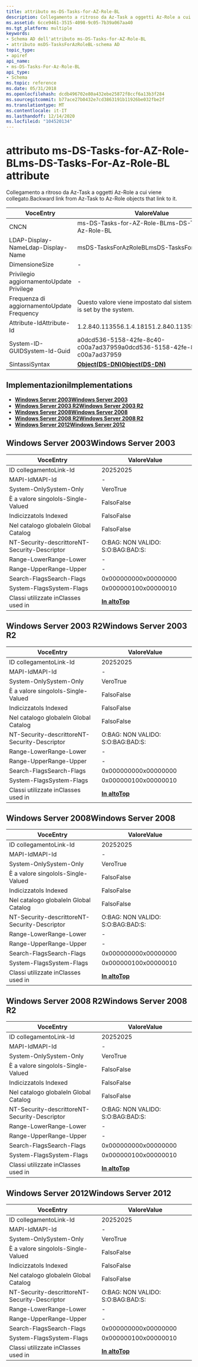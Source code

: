 ```yaml
---
title: attributo ms-DS-Tasks-for-AZ-Role-BL
description: Collegamento a ritroso da Az-Task a oggetti Az-Role a cui viene collegato.
ms.assetid: 6cce9461-3515-4098-9c05-7b39a067aa40
ms.tgt_platform: multiple
keywords:
- Schema AD dell'attributo ms-DS-Tasks-for-AZ-Role-BL
- attributo msDS-TasksForAzRoleBL-schema AD
topic_type:
- apiref
api_name:
- ms-DS-Tasks-For-Az-Role-BL
api_type:
- Schema
ms.topic: reference
ms.date: 05/31/2018
ms.openlocfilehash: dcdb496702e80a432ebe25872f8ccf6a13b3f284
ms.sourcegitcommit: b77ace27b0432e7cd3863191b11926be032fbe2f
ms.translationtype: MT
ms.contentlocale: it-IT
ms.lasthandoff: 12/14/2020
ms.locfileid: "104520134"
---
```

# <a name="ms-ds-tasks-for-az-role-bl-attribute"></a><span data-ttu-id="9e9e1-105">attributo ms-DS-Tasks-for-AZ-Role-BL</span><span class="sxs-lookup"><span data-stu-id="9e9e1-105">ms-DS-Tasks-For-Az-Role-BL attribute</span></span>

<span data-ttu-id="9e9e1-106">Collegamento a ritroso da Az-Task a oggetti Az-Role a cui viene collegato.</span><span class="sxs-lookup"><span data-stu-id="9e9e1-106">Backward link from Az-Task to Az-Role objects that link to it.</span></span>



| <span data-ttu-id="9e9e1-107">Voce</span><span class="sxs-lookup"><span data-stu-id="9e9e1-107">Entry</span></span> | <span data-ttu-id="9e9e1-108">Valore</span><span class="sxs-lookup"><span data-stu-id="9e9e1-108">Value</span></span> |
|-------------------|-----------------------------------------|
| <span data-ttu-id="9e9e1-109">CN</span><span class="sxs-lookup"><span data-stu-id="9e9e1-109">CN</span></span>                | <span data-ttu-id="9e9e1-110">ms-DS-Tasks-for-AZ-Role-BL</span><span class="sxs-lookup"><span data-stu-id="9e9e1-110">ms-DS-Tasks-For-Az-Role-BL</span></span>              |
| <span data-ttu-id="9e9e1-111">LDAP-Display-Name</span><span class="sxs-lookup"><span data-stu-id="9e9e1-111">Ldap-Display-Name</span></span> | <span data-ttu-id="9e9e1-112">msDS-TasksForAzRoleBL</span><span class="sxs-lookup"><span data-stu-id="9e9e1-112">msDS-TasksForAzRoleBL</span></span>                   |
| <span data-ttu-id="9e9e1-113">Dimensione</span><span class="sxs-lookup"><span data-stu-id="9e9e1-113">Size</span></span>              | \-                                      |
| <span data-ttu-id="9e9e1-114">Privilegio aggiornamento</span><span class="sxs-lookup"><span data-stu-id="9e9e1-114">Update Privilege</span></span>  | \-                                      |
| <span data-ttu-id="9e9e1-115">Frequenza di aggiornamento</span><span class="sxs-lookup"><span data-stu-id="9e9e1-115">Update Frequency</span></span>  | <span data-ttu-id="9e9e1-116">Questo valore viene impostato dal sistema.</span><span class="sxs-lookup"><span data-stu-id="9e9e1-116">This value is set by the system.</span></span>        |
| <span data-ttu-id="9e9e1-117">Attribute-Id</span><span class="sxs-lookup"><span data-stu-id="9e9e1-117">Attribute-Id</span></span>      | <span data-ttu-id="9e9e1-118">1.2.840.113556.1.4.1815</span><span class="sxs-lookup"><span data-stu-id="9e9e1-118">1.2.840.113556.1.4.1815</span></span>                 |
| <span data-ttu-id="9e9e1-119">System-ID-GUID</span><span class="sxs-lookup"><span data-stu-id="9e9e1-119">System-Id-Guid</span></span>    | <span data-ttu-id="9e9e1-120">a0dcd536-5158-42fe-8c40-c00a7ad37959</span><span class="sxs-lookup"><span data-stu-id="9e9e1-120">a0dcd536-5158-42fe-8c40-c00a7ad37959</span></span>    |
| <span data-ttu-id="9e9e1-121">Sintassi</span><span class="sxs-lookup"><span data-stu-id="9e9e1-121">Syntax</span></span>            | [<span data-ttu-id="9e9e1-122">**Object(DS-DN)**</span><span class="sxs-lookup"><span data-stu-id="9e9e1-122">**Object(DS-DN)**</span></span>](s-object-ds-dn.md) |



## <a name="implementations"></a><span data-ttu-id="9e9e1-123">Implementazioni</span><span class="sxs-lookup"><span data-stu-id="9e9e1-123">Implementations</span></span>

-   [<span data-ttu-id="9e9e1-124">**Windows Server 2003**</span><span class="sxs-lookup"><span data-stu-id="9e9e1-124">**Windows Server 2003**</span></span>](#windows-server-2003)
-   [<span data-ttu-id="9e9e1-125">**Windows Server 2003 R2**</span><span class="sxs-lookup"><span data-stu-id="9e9e1-125">**Windows Server 2003 R2**</span></span>](#windows-server-2003-r2)
-   [<span data-ttu-id="9e9e1-126">**Windows Server 2008**</span><span class="sxs-lookup"><span data-stu-id="9e9e1-126">**Windows Server 2008**</span></span>](#windows-server-2008)
-   [<span data-ttu-id="9e9e1-127">**Windows Server 2008 R2**</span><span class="sxs-lookup"><span data-stu-id="9e9e1-127">**Windows Server 2008 R2**</span></span>](#windows-server-2008-r2)
-   [<span data-ttu-id="9e9e1-128">**Windows Server 2012**</span><span class="sxs-lookup"><span data-stu-id="9e9e1-128">**Windows Server 2012**</span></span>](#windows-server-2012)

## <a name="windows-server-2003"></a><span data-ttu-id="9e9e1-129">Windows Server 2003</span><span class="sxs-lookup"><span data-stu-id="9e9e1-129">Windows Server 2003</span></span>



| <span data-ttu-id="9e9e1-130">Voce</span><span class="sxs-lookup"><span data-stu-id="9e9e1-130">Entry</span></span> | <span data-ttu-id="9e9e1-131">Valore</span><span class="sxs-lookup"><span data-stu-id="9e9e1-131">Value</span></span> |
|------------------------|---------------------------------|
| <span data-ttu-id="9e9e1-132">ID collegamento</span><span class="sxs-lookup"><span data-stu-id="9e9e1-132">Link-Id</span></span>                | <span data-ttu-id="9e9e1-133">2025</span><span class="sxs-lookup"><span data-stu-id="9e9e1-133">2025</span></span>                            |
| <span data-ttu-id="9e9e1-134">MAPI-Id</span><span class="sxs-lookup"><span data-stu-id="9e9e1-134">MAPI-Id</span></span>                | \-                              |
| <span data-ttu-id="9e9e1-135">System-Only</span><span class="sxs-lookup"><span data-stu-id="9e9e1-135">System-Only</span></span>            | <span data-ttu-id="9e9e1-136">Vero</span><span class="sxs-lookup"><span data-stu-id="9e9e1-136">True</span></span>                            |
| <span data-ttu-id="9e9e1-137">È a valore singolo</span><span class="sxs-lookup"><span data-stu-id="9e9e1-137">Is-Single-Valued</span></span>       | <span data-ttu-id="9e9e1-138">Falso</span><span class="sxs-lookup"><span data-stu-id="9e9e1-138">False</span></span>                           |
| <span data-ttu-id="9e9e1-139">Indicizzato</span><span class="sxs-lookup"><span data-stu-id="9e9e1-139">Is Indexed</span></span>             | <span data-ttu-id="9e9e1-140">Falso</span><span class="sxs-lookup"><span data-stu-id="9e9e1-140">False</span></span>                           |
| <span data-ttu-id="9e9e1-141">Nel catalogo globale</span><span class="sxs-lookup"><span data-stu-id="9e9e1-141">In Global Catalog</span></span>      | <span data-ttu-id="9e9e1-142">Falso</span><span class="sxs-lookup"><span data-stu-id="9e9e1-142">False</span></span>                           |
| <span data-ttu-id="9e9e1-143">NT-Security-descrittore</span><span class="sxs-lookup"><span data-stu-id="9e9e1-143">NT-Security-Descriptor</span></span> | <span data-ttu-id="9e9e1-144">O:BAG: NON VALIDO: S:</span><span class="sxs-lookup"><span data-stu-id="9e9e1-144">O:BAG:BAD:S:</span></span>                    |
| <span data-ttu-id="9e9e1-145">Range-Lower</span><span class="sxs-lookup"><span data-stu-id="9e9e1-145">Range-Lower</span></span>            | \-                              |
| <span data-ttu-id="9e9e1-146">Range-Upper</span><span class="sxs-lookup"><span data-stu-id="9e9e1-146">Range-Upper</span></span>            | \-                              |
| <span data-ttu-id="9e9e1-147">Search-Flags</span><span class="sxs-lookup"><span data-stu-id="9e9e1-147">Search-Flags</span></span>           | <span data-ttu-id="9e9e1-148">0x00000000</span><span class="sxs-lookup"><span data-stu-id="9e9e1-148">0x00000000</span></span>                      |
| <span data-ttu-id="9e9e1-149">System-Flags</span><span class="sxs-lookup"><span data-stu-id="9e9e1-149">System-Flags</span></span>           | <span data-ttu-id="9e9e1-150">0x00000010</span><span class="sxs-lookup"><span data-stu-id="9e9e1-150">0x00000010</span></span>                      |
| <span data-ttu-id="9e9e1-151">Classi utilizzate in</span><span class="sxs-lookup"><span data-stu-id="9e9e1-151">Classes used in</span></span>        | [<span data-ttu-id="9e9e1-152">**In alto**</span><span class="sxs-lookup"><span data-stu-id="9e9e1-152">**Top**</span></span>](c-top.md)<br/> |



## <a name="windows-server-2003-r2"></a><span data-ttu-id="9e9e1-153">Windows Server 2003 R2</span><span class="sxs-lookup"><span data-stu-id="9e9e1-153">Windows Server 2003 R2</span></span>



| <span data-ttu-id="9e9e1-154">Voce</span><span class="sxs-lookup"><span data-stu-id="9e9e1-154">Entry</span></span> | <span data-ttu-id="9e9e1-155">Valore</span><span class="sxs-lookup"><span data-stu-id="9e9e1-155">Value</span></span> |
|------------------------|---------------------------------|
| <span data-ttu-id="9e9e1-156">ID collegamento</span><span class="sxs-lookup"><span data-stu-id="9e9e1-156">Link-Id</span></span>                | <span data-ttu-id="9e9e1-157">2025</span><span class="sxs-lookup"><span data-stu-id="9e9e1-157">2025</span></span>                            |
| <span data-ttu-id="9e9e1-158">MAPI-Id</span><span class="sxs-lookup"><span data-stu-id="9e9e1-158">MAPI-Id</span></span>                | \-                              |
| <span data-ttu-id="9e9e1-159">System-Only</span><span class="sxs-lookup"><span data-stu-id="9e9e1-159">System-Only</span></span>            | <span data-ttu-id="9e9e1-160">Vero</span><span class="sxs-lookup"><span data-stu-id="9e9e1-160">True</span></span>                            |
| <span data-ttu-id="9e9e1-161">È a valore singolo</span><span class="sxs-lookup"><span data-stu-id="9e9e1-161">Is-Single-Valued</span></span>       | <span data-ttu-id="9e9e1-162">Falso</span><span class="sxs-lookup"><span data-stu-id="9e9e1-162">False</span></span>                           |
| <span data-ttu-id="9e9e1-163">Indicizzato</span><span class="sxs-lookup"><span data-stu-id="9e9e1-163">Is Indexed</span></span>             | <span data-ttu-id="9e9e1-164">Falso</span><span class="sxs-lookup"><span data-stu-id="9e9e1-164">False</span></span>                           |
| <span data-ttu-id="9e9e1-165">Nel catalogo globale</span><span class="sxs-lookup"><span data-stu-id="9e9e1-165">In Global Catalog</span></span>      | <span data-ttu-id="9e9e1-166">Falso</span><span class="sxs-lookup"><span data-stu-id="9e9e1-166">False</span></span>                           |
| <span data-ttu-id="9e9e1-167">NT-Security-descrittore</span><span class="sxs-lookup"><span data-stu-id="9e9e1-167">NT-Security-Descriptor</span></span> | <span data-ttu-id="9e9e1-168">O:BAG: NON VALIDO: S:</span><span class="sxs-lookup"><span data-stu-id="9e9e1-168">O:BAG:BAD:S:</span></span>                    |
| <span data-ttu-id="9e9e1-169">Range-Lower</span><span class="sxs-lookup"><span data-stu-id="9e9e1-169">Range-Lower</span></span>            | \-                              |
| <span data-ttu-id="9e9e1-170">Range-Upper</span><span class="sxs-lookup"><span data-stu-id="9e9e1-170">Range-Upper</span></span>            | \-                              |
| <span data-ttu-id="9e9e1-171">Search-Flags</span><span class="sxs-lookup"><span data-stu-id="9e9e1-171">Search-Flags</span></span>           | <span data-ttu-id="9e9e1-172">0x00000000</span><span class="sxs-lookup"><span data-stu-id="9e9e1-172">0x00000000</span></span>                      |
| <span data-ttu-id="9e9e1-173">System-Flags</span><span class="sxs-lookup"><span data-stu-id="9e9e1-173">System-Flags</span></span>           | <span data-ttu-id="9e9e1-174">0x00000010</span><span class="sxs-lookup"><span data-stu-id="9e9e1-174">0x00000010</span></span>                      |
| <span data-ttu-id="9e9e1-175">Classi utilizzate in</span><span class="sxs-lookup"><span data-stu-id="9e9e1-175">Classes used in</span></span>        | [<span data-ttu-id="9e9e1-176">**In alto**</span><span class="sxs-lookup"><span data-stu-id="9e9e1-176">**Top**</span></span>](c-top.md)<br/> |



## <a name="windows-server-2008"></a><span data-ttu-id="9e9e1-177">Windows Server 2008</span><span class="sxs-lookup"><span data-stu-id="9e9e1-177">Windows Server 2008</span></span>



| <span data-ttu-id="9e9e1-178">Voce</span><span class="sxs-lookup"><span data-stu-id="9e9e1-178">Entry</span></span> | <span data-ttu-id="9e9e1-179">Valore</span><span class="sxs-lookup"><span data-stu-id="9e9e1-179">Value</span></span> |
|------------------------|---------------------------------|
| <span data-ttu-id="9e9e1-180">ID collegamento</span><span class="sxs-lookup"><span data-stu-id="9e9e1-180">Link-Id</span></span>                | <span data-ttu-id="9e9e1-181">2025</span><span class="sxs-lookup"><span data-stu-id="9e9e1-181">2025</span></span>                            |
| <span data-ttu-id="9e9e1-182">MAPI-Id</span><span class="sxs-lookup"><span data-stu-id="9e9e1-182">MAPI-Id</span></span>                | \-                              |
| <span data-ttu-id="9e9e1-183">System-Only</span><span class="sxs-lookup"><span data-stu-id="9e9e1-183">System-Only</span></span>            | <span data-ttu-id="9e9e1-184">Vero</span><span class="sxs-lookup"><span data-stu-id="9e9e1-184">True</span></span>                            |
| <span data-ttu-id="9e9e1-185">È a valore singolo</span><span class="sxs-lookup"><span data-stu-id="9e9e1-185">Is-Single-Valued</span></span>       | <span data-ttu-id="9e9e1-186">Falso</span><span class="sxs-lookup"><span data-stu-id="9e9e1-186">False</span></span>                           |
| <span data-ttu-id="9e9e1-187">Indicizzato</span><span class="sxs-lookup"><span data-stu-id="9e9e1-187">Is Indexed</span></span>             | <span data-ttu-id="9e9e1-188">Falso</span><span class="sxs-lookup"><span data-stu-id="9e9e1-188">False</span></span>                           |
| <span data-ttu-id="9e9e1-189">Nel catalogo globale</span><span class="sxs-lookup"><span data-stu-id="9e9e1-189">In Global Catalog</span></span>      | <span data-ttu-id="9e9e1-190">Falso</span><span class="sxs-lookup"><span data-stu-id="9e9e1-190">False</span></span>                           |
| <span data-ttu-id="9e9e1-191">NT-Security-descrittore</span><span class="sxs-lookup"><span data-stu-id="9e9e1-191">NT-Security-Descriptor</span></span> | <span data-ttu-id="9e9e1-192">O:BAG: NON VALIDO: S:</span><span class="sxs-lookup"><span data-stu-id="9e9e1-192">O:BAG:BAD:S:</span></span>                    |
| <span data-ttu-id="9e9e1-193">Range-Lower</span><span class="sxs-lookup"><span data-stu-id="9e9e1-193">Range-Lower</span></span>            | \-                              |
| <span data-ttu-id="9e9e1-194">Range-Upper</span><span class="sxs-lookup"><span data-stu-id="9e9e1-194">Range-Upper</span></span>            | \-                              |
| <span data-ttu-id="9e9e1-195">Search-Flags</span><span class="sxs-lookup"><span data-stu-id="9e9e1-195">Search-Flags</span></span>           | <span data-ttu-id="9e9e1-196">0x00000000</span><span class="sxs-lookup"><span data-stu-id="9e9e1-196">0x00000000</span></span>                      |
| <span data-ttu-id="9e9e1-197">System-Flags</span><span class="sxs-lookup"><span data-stu-id="9e9e1-197">System-Flags</span></span>           | <span data-ttu-id="9e9e1-198">0x00000010</span><span class="sxs-lookup"><span data-stu-id="9e9e1-198">0x00000010</span></span>                      |
| <span data-ttu-id="9e9e1-199">Classi utilizzate in</span><span class="sxs-lookup"><span data-stu-id="9e9e1-199">Classes used in</span></span>        | [<span data-ttu-id="9e9e1-200">**In alto**</span><span class="sxs-lookup"><span data-stu-id="9e9e1-200">**Top**</span></span>](c-top.md)<br/> |



## <a name="windows-server-2008-r2"></a><span data-ttu-id="9e9e1-201">Windows Server 2008 R2</span><span class="sxs-lookup"><span data-stu-id="9e9e1-201">Windows Server 2008 R2</span></span>



| <span data-ttu-id="9e9e1-202">Voce</span><span class="sxs-lookup"><span data-stu-id="9e9e1-202">Entry</span></span> | <span data-ttu-id="9e9e1-203">Valore</span><span class="sxs-lookup"><span data-stu-id="9e9e1-203">Value</span></span> |
|------------------------|---------------------------------|
| <span data-ttu-id="9e9e1-204">ID collegamento</span><span class="sxs-lookup"><span data-stu-id="9e9e1-204">Link-Id</span></span>                | <span data-ttu-id="9e9e1-205">2025</span><span class="sxs-lookup"><span data-stu-id="9e9e1-205">2025</span></span>                            |
| <span data-ttu-id="9e9e1-206">MAPI-Id</span><span class="sxs-lookup"><span data-stu-id="9e9e1-206">MAPI-Id</span></span>                | \-                              |
| <span data-ttu-id="9e9e1-207">System-Only</span><span class="sxs-lookup"><span data-stu-id="9e9e1-207">System-Only</span></span>            | <span data-ttu-id="9e9e1-208">Vero</span><span class="sxs-lookup"><span data-stu-id="9e9e1-208">True</span></span>                            |
| <span data-ttu-id="9e9e1-209">È a valore singolo</span><span class="sxs-lookup"><span data-stu-id="9e9e1-209">Is-Single-Valued</span></span>       | <span data-ttu-id="9e9e1-210">Falso</span><span class="sxs-lookup"><span data-stu-id="9e9e1-210">False</span></span>                           |
| <span data-ttu-id="9e9e1-211">Indicizzato</span><span class="sxs-lookup"><span data-stu-id="9e9e1-211">Is Indexed</span></span>             | <span data-ttu-id="9e9e1-212">Falso</span><span class="sxs-lookup"><span data-stu-id="9e9e1-212">False</span></span>                           |
| <span data-ttu-id="9e9e1-213">Nel catalogo globale</span><span class="sxs-lookup"><span data-stu-id="9e9e1-213">In Global Catalog</span></span>      | <span data-ttu-id="9e9e1-214">Falso</span><span class="sxs-lookup"><span data-stu-id="9e9e1-214">False</span></span>                           |
| <span data-ttu-id="9e9e1-215">NT-Security-descrittore</span><span class="sxs-lookup"><span data-stu-id="9e9e1-215">NT-Security-Descriptor</span></span> | <span data-ttu-id="9e9e1-216">O:BAG: NON VALIDO: S:</span><span class="sxs-lookup"><span data-stu-id="9e9e1-216">O:BAG:BAD:S:</span></span>                    |
| <span data-ttu-id="9e9e1-217">Range-Lower</span><span class="sxs-lookup"><span data-stu-id="9e9e1-217">Range-Lower</span></span>            | \-                              |
| <span data-ttu-id="9e9e1-218">Range-Upper</span><span class="sxs-lookup"><span data-stu-id="9e9e1-218">Range-Upper</span></span>            | \-                              |
| <span data-ttu-id="9e9e1-219">Search-Flags</span><span class="sxs-lookup"><span data-stu-id="9e9e1-219">Search-Flags</span></span>           | <span data-ttu-id="9e9e1-220">0x00000000</span><span class="sxs-lookup"><span data-stu-id="9e9e1-220">0x00000000</span></span>                      |
| <span data-ttu-id="9e9e1-221">System-Flags</span><span class="sxs-lookup"><span data-stu-id="9e9e1-221">System-Flags</span></span>           | <span data-ttu-id="9e9e1-222">0x00000010</span><span class="sxs-lookup"><span data-stu-id="9e9e1-222">0x00000010</span></span>                      |
| <span data-ttu-id="9e9e1-223">Classi utilizzate in</span><span class="sxs-lookup"><span data-stu-id="9e9e1-223">Classes used in</span></span>        | [<span data-ttu-id="9e9e1-224">**In alto**</span><span class="sxs-lookup"><span data-stu-id="9e9e1-224">**Top**</span></span>](c-top.md)<br/> |



## <a name="windows-server-2012"></a><span data-ttu-id="9e9e1-225">Windows Server 2012</span><span class="sxs-lookup"><span data-stu-id="9e9e1-225">Windows Server 2012</span></span>



| <span data-ttu-id="9e9e1-226">Voce</span><span class="sxs-lookup"><span data-stu-id="9e9e1-226">Entry</span></span> | <span data-ttu-id="9e9e1-227">Valore</span><span class="sxs-lookup"><span data-stu-id="9e9e1-227">Value</span></span> |
|------------------------|---------------------------------|
| <span data-ttu-id="9e9e1-228">ID collegamento</span><span class="sxs-lookup"><span data-stu-id="9e9e1-228">Link-Id</span></span>                | <span data-ttu-id="9e9e1-229">2025</span><span class="sxs-lookup"><span data-stu-id="9e9e1-229">2025</span></span>                            |
| <span data-ttu-id="9e9e1-230">MAPI-Id</span><span class="sxs-lookup"><span data-stu-id="9e9e1-230">MAPI-Id</span></span>                | \-                              |
| <span data-ttu-id="9e9e1-231">System-Only</span><span class="sxs-lookup"><span data-stu-id="9e9e1-231">System-Only</span></span>            | <span data-ttu-id="9e9e1-232">Vero</span><span class="sxs-lookup"><span data-stu-id="9e9e1-232">True</span></span>                            |
| <span data-ttu-id="9e9e1-233">È a valore singolo</span><span class="sxs-lookup"><span data-stu-id="9e9e1-233">Is-Single-Valued</span></span>       | <span data-ttu-id="9e9e1-234">Falso</span><span class="sxs-lookup"><span data-stu-id="9e9e1-234">False</span></span>                           |
| <span data-ttu-id="9e9e1-235">Indicizzato</span><span class="sxs-lookup"><span data-stu-id="9e9e1-235">Is Indexed</span></span>             | <span data-ttu-id="9e9e1-236">Falso</span><span class="sxs-lookup"><span data-stu-id="9e9e1-236">False</span></span>                           |
| <span data-ttu-id="9e9e1-237">Nel catalogo globale</span><span class="sxs-lookup"><span data-stu-id="9e9e1-237">In Global Catalog</span></span>      | <span data-ttu-id="9e9e1-238">Falso</span><span class="sxs-lookup"><span data-stu-id="9e9e1-238">False</span></span>                           |
| <span data-ttu-id="9e9e1-239">NT-Security-descrittore</span><span class="sxs-lookup"><span data-stu-id="9e9e1-239">NT-Security-Descriptor</span></span> | <span data-ttu-id="9e9e1-240">O:BAG: NON VALIDO: S:</span><span class="sxs-lookup"><span data-stu-id="9e9e1-240">O:BAG:BAD:S:</span></span>                    |
| <span data-ttu-id="9e9e1-241">Range-Lower</span><span class="sxs-lookup"><span data-stu-id="9e9e1-241">Range-Lower</span></span>            | \-                              |
| <span data-ttu-id="9e9e1-242">Range-Upper</span><span class="sxs-lookup"><span data-stu-id="9e9e1-242">Range-Upper</span></span>            | \-                              |
| <span data-ttu-id="9e9e1-243">Search-Flags</span><span class="sxs-lookup"><span data-stu-id="9e9e1-243">Search-Flags</span></span>           | <span data-ttu-id="9e9e1-244">0x00000000</span><span class="sxs-lookup"><span data-stu-id="9e9e1-244">0x00000000</span></span>                      |
| <span data-ttu-id="9e9e1-245">System-Flags</span><span class="sxs-lookup"><span data-stu-id="9e9e1-245">System-Flags</span></span>           | <span data-ttu-id="9e9e1-246">0x00000010</span><span class="sxs-lookup"><span data-stu-id="9e9e1-246">0x00000010</span></span>                      |
| <span data-ttu-id="9e9e1-247">Classi utilizzate in</span><span class="sxs-lookup"><span data-stu-id="9e9e1-247">Classes used in</span></span>        | [<span data-ttu-id="9e9e1-248">**In alto**</span><span class="sxs-lookup"><span data-stu-id="9e9e1-248">**Top**</span></span>](c-top.md)<br/> |



 

 





